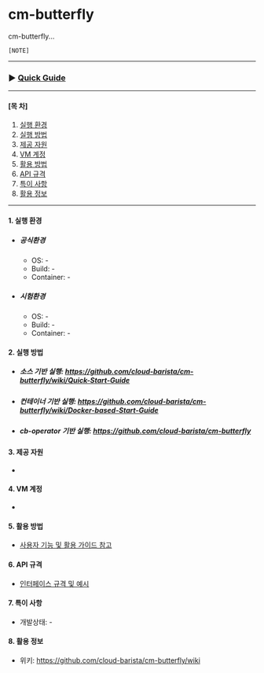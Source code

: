 # cm-butterfly


cm-butterfly...


```
[NOTE]

```
***
### ▶ **[Quick Guide](https://github.com/cloud-barista/cm-butterfly/wiki/Quick-Start-Guide)**
***

#### [목    차]

1. [실행 환경](#1-실행-환경)
2. [실행 방법](#2-실행-방법)
3. [제공 자원](#3-제공-자원)
4. [VM 계정](#4-VM-계정)
5. [활용 방법](#5-활용-방법)
6. [API 규격](#6-API-규격)
7. [특이 사항](#7-특이-사항)
8. [활용 정보](#8-활용-정보)
 
***

#### 1. 실행 환경

- ##### 공식환경
  - OS: -
  - Build: -
  - Container: -

- ##### 시험환경
  - OS: -
  - Build: -
  - Container: -

#### 2. 실행 방법

- ##### 소스 기반 실행: https://github.com/cloud-barista/cm-butterfly/wiki/Quick-Start-Guide
- ##### 컨테이너 기반 실행: https://github.com/cloud-barista/cm-butterfly/wiki/Docker-based-Start-Guide
- ##### cb-operator 기반 실행: https://github.com/cloud-barista/cm-butterfly


#### 3. 제공 자원
-
#### 4. VM 계정
-


#### 5. 활용 방법
- [사용자 기능 및 활용 가이드 참고](https://github.com/cloud-barista/cm-butterfly/wiki/features-and-usages)


#### 6. API 규격

- [인터페이스 규격 및 예시](https://github.com/cloud-barista/cm-butterfly/wiki)


#### 7. 특이 사항
- 개발상태: -


#### 8. 활용 정보
- 위키: https://github.com/cloud-barista/cm-butterfly/wiki
